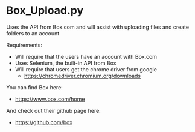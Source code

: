 # Box_Upload.py
Uses the API from Box.com and will assist with uploading files and create folders to an account 

Requirements:
 - Will require that the users have an account with Box.com
 - Uses Selenium, the built-in API from Box
 - Will require that users get the chrome driver from google
   - https://chromedriver.chromium.org/downloads


You can find Box here:
 - https://www.box.com/home

And check out their github page here:
 - https://github.com/box
